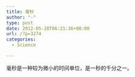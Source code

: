 ```yaml
---
title: 毫秒
author: "-"
type: post
date: 2012-05-28T06:21:36+00:00
url: /?p=3274
categories:
  - Science

---
```

毫秒是一种较为微小的时间单位，是一秒的千分之一。